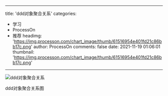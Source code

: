 
---
title: 'ddd对象聚合关系'
categories: 
 - 学习
 - ProcessOn
 - 推荐
headimg: 'https://img.processon.com/chart_image/thumb/61516954e401fd21c86bb17c.png'
author: ProcessOn
comments: false
date: 2021-11-19 01:06:01
thumbnail: 'https://img.processon.com/chart_image/thumb/61516954e401fd21c86bb17c.png'
---

<div>   
<img class="thumb" alt="ddd对象聚合关系" src="https://img.processon.com/chart_image/thumb/61516954e401fd21c86bb17c.png" referrerpolicy="no-referrer">
<p>ddd对象聚合关系图</p>  
</div>
            